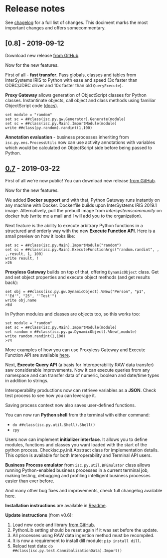 # Release notes

See [chagelog](CHANGELOG.md) for a full list of changes. This dociment marks the most important changes and offers somecommentary.

## [0.8] - 2019-09-12

Download new release [from GitHub](https://github.com/intersystems-community/PythonGateway/releases).

Now for the new features.

First of all - **fast transfer**. Pass globals, classes and tables from InterSystems IRIS to Python with ease and speed (3x faster than ODBC/JDBC driver and 10x faster than old `QueryExecute`).

**Proxy Gateway** allows generation of ObjectScript classes for Python classes. Instantinate objects, call object and class methods using familiar ObjectScript code ([docs](https://github.com/intersystems-community/PythonGateway/blob/master/Gateway.md)).
```
set module = "random"
set sc = ##class(isc.py.gw.Generator).Generate(module)
set sc = ##class(isc.py.Main).ImportModule(module)
write ##class(py.random).randint(1,100)
```

**Annotation evaluation** - business processes inheriting from `isc.py.ens.ProcessUtils` now can use activity annotations with variables which would be calculated on ObjectScript side before being passed to Python. 




## [0.7] - 2019-03-22

First of all we're now public! You can download new release [from GitHub](https://github.com/intersystems-community/PythonGateway/releases).

Now for the new features.

We added **Docker support** and with that, Python Gateway runs instantly on any machine with Docker. Dockerfile builds upon InterSystems IRIS 2019.1 image. Alternatively, pull the prebuilt image from _intersystemscommunity_ on docker hub (write me a mail and I will add you to the organization).

Next feature is the ability to execute arbitrary Python functions in a structured and orderly way with the new **Execute Function API**. Here is a small preview on how it looks like:

```
set sc = ##class(isc.py.Main).ImportModule("random")
set sc = ##class(isc.py.Main).ExecuteFunctionArgs("random.randint", , ,.result, 1, 100)
write result, !
>26
```

**Proxyless Gateway** builds on top of that, offering `DynamicObject` class. Get and set object properties and execute object methods (and get results back):

```
set obj = ##class(isc.py.gw.DynamicObject).%New("Person", "p1", "'Ed'", "25", "'Test'")
write obj.name
>Ed
```

In Python modules and classes are objects too, so this works too:
```
set module = "random"
set sc = ##class(isc.py.Main).ImportModule(module)
set random = ##class(isc.py.gw.DynamicObject).%New(,module)
write random.randint(1,100)
>74
```
More examples of how you can use Proxyless Gateway and Execute Function API are available [here](https://github.com/intersystems-community/PythonGateway/blob/master/Gateway.md).

Next, **Execute Query API** (a basis for Interoperability RAW data transfer) saw considerable improvements. Now it can execute queries from any namespace and can transfer data of numeric, boolean and date/time types in addition to strings.

Interoperability productions now can retrieve variables as a **JSON**. Check test process to see how you can leverage it.

Saving process context now also saves user-defined functions.

You can now run **Python shell** from the terminal with either command:

- `do ##class(isc.py.util.Shell).Shell()`
- `zpy`

Users now can implement **initializer interface**. It allows you to define modules, functions and classes you want loaded with the start of the python process. Checkisc.py.init.Abstract class for implementation details. This option is available for both Interoperability and Terminal API users.

**Business Process emulator** from `isc.py.util.BPEmulator` class allows running Python-enabled business processes in a current terminal job, making testing, debugging and profiling intelligent business processes easier than ever before.

And many other bug fixes and improvements, check full changelog available [here](https://github.com/intersystems-community/PythonGateway/blob/master/Gateway.md).

**Installation instructions** are available in [Readme](https://github.com/intersystems-community/PythonGateway).

**Update instructions** (from v0.6):

1. Load new code and library [from GitHub](https://github.com/intersystems-community/PythonGateway/releases).
2. PythonLib setting should be reset again if it was set before the update.
3. All processes using RAW data ingestion method must be recompiled.
4. It is now a requirement to install dill module: `pip install dill`.
5. Reload test data: `do ##class(isc.py.test.CannibalizationData).Import()`

[0.7]: https://github.com/intersystems-community/PythonGateway/compare/v0.6...v0.7
